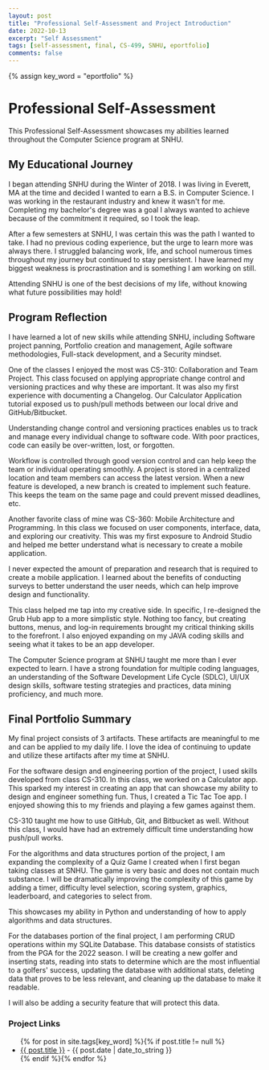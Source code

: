 ```yaml
---
layout: post
title: "Professional Self-Assessment and Project Introduction"
date: 2022-10-13
excerpt: "Self Assessment"
tags: [self-assessment, final, CS-499, SNHU, eportfolio]
comments: false
---
```

{% assign key_word = "eportfolio" %}
# Professional Self-Assessment

This Professional Self-Assessment showcases my abilities learned throughout the Computer Science program at SNHU. 

## My Educational Journey

I began attending SNHU during the Winter of 2018. I was living in Everett, MA at the time and decided I wanted to earn a B.S. in Computer Science. I was working in the restaurant industry and knew it wasn't for me. Completing my bachelor's degree was a goal I always wanted to achieve because of the commitment it required, so I took the leap. 

After a few semesters at SNHU, I was certain this was the path I wanted to take. I had no previous coding experience, but the urge to learn more was always there. I struggled balancing work, life, and school numerous times throughout my journey but continued to stay persistent. I have learned my biggest weakness is procrastination and is something I am working on still.

Attending SNHU is one of the best decisions of my life, without knowing what future possibilities may hold!

## Program Reflection

I have learned a lot of new skills while attending SNHU, including Software project panning, Portfolio creation and management, Agile software methodologies, Full-stack development, and a Security mindset.

One of the classes I enjoyed the most was CS-310: Collaboration and Team Project. This class focused on applying appropriate change control and versioning practices and why these are important. It was also my first experience with documenting a Changelog. Our Calculator Application tutorial exposed us to push/pull methods between our local drive and GitHub/Bitbucket.

Understanding change control and versioning practices enables us to track and manage every individual change to software code. With poor practices, code can easily be over-written, lost, or forgotten. 

Workflow is controlled through good version control and can help keep the team or individual operating smoothly. A project is stored in a centralized location and team members can access the latest version. When a new feature is developed, a new branch is created to implement such feature. This keeps the team on the same page and could prevent missed deadlines, etc.

Another favorite class of mine was CS-360: Mobile Architecture and Programming. In this class we focused on user components, interface, data, and exploring our creativity. This was my first exposure to Android Studio and helped me better understand what is necessary to create a mobile application. 

I never expected the amount of preparation and research that is required to create a mobile application. I learned about the benefits of conducting surveys to better understand the user needs, which can help improve design and functionality. 

This class helped me tap into my creative side. In specific, I re-designed the Grub Hub app to a more simplistic style. Nothing too fancy, but creating buttons, menus, and log-in requirements brought my critical thinking skills to the forefront. I also enjoyed expanding on my JAVA coding skills and seeing what it takes to be an app developer.

The Computer Science program at SNHU taught me more than I ever expected to learn. I have a strong foundation for multiple coding languages, an understanding of the Software Development Life Cycle (SDLC), UI/UX design skills, software testing strategies and practices, data mining proficiency, and much more.

## Final Portfolio Summary

My final project consists of 3 artifacts. These artifacts are meaningful to me and can be applied to my daily life. I love the idea of continuing to update and utilize these artifacts after my time at SNHU.

For the software design and engineering portion of the project, I used skills developed from class CS-310. In this class, we worked on a Calculator app. This sparked my interest in creating an app that can showcase my ability to design and engineer something fun. Thus, I created a Tic Tac Toe app. I enjoyed showing this to my friends and playing a few games against them.

CS-310 taught me how to use GitHub, Git, and Bitbucket as well. Without this class, I would have had an extremely difficult time understanding how push/pull works. 

For the algorithms and data structures portion of the project, I am expanding the complexity of a Quiz Game I created when I first began taking classes at SNHU. The game is very basic and does not contain much substance. I will be dramatically improving the complexity of this game by adding a timer, difficulty level selection, scoring system, graphics, leaderboard, and categories to select from. 

This showcases my ability in Python and understanding of how to apply algorithms and data structures.

For the databases portion of the final project, I am performing CRUD operations within my SQLite Database. This database consists of statistics from the PGA for the 2022 season. I will be creating a new golfer and inserting stats, reading into stats to determine which are the most influential to a golfers' success, updating the database with additional stats, deleting data that proves to be less relevant, and cleaning up the database to make it readable.

I will also be adding a security feature that will protect this data.


### Project Links
<article>
	<ul>
    {% for post in site.tags[key_word] %}{% if post.title != null %}
        <li class="entry-title"><a href="{{ site.url }}{{ post.url }}" title="{{ post.title }}">{{ post.title }}</a> - {{ post.date | date_to_string }} </li>
    {% endif %}{% endfor %}
	</ul>
